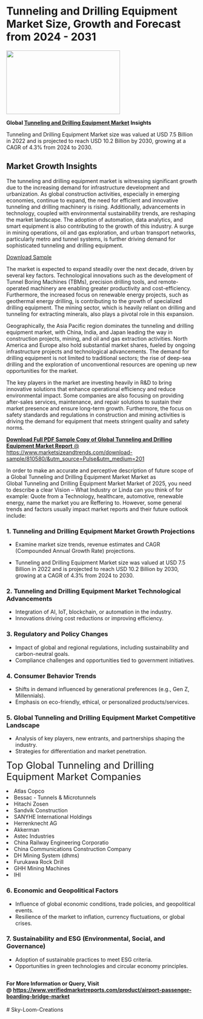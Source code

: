 <H1>Tunneling and Drilling Equipment Market Size, Growth and Forecast from 2024 - 2031</H1><img class="aligncenter size-medium wp-image-584254" src="https://thirdeyenews.in/wp-content/uploads/2024/09/Global-Market-Research-300x168.jpeg" alt="" width="300" height="168" /><p><strong>Global&nbsp;<a href="https://www.marketsizeandtrends.com/download-sample/810580/&amp;utm_source=Pulse&amp;utm_medium=201">Tunneling and Drilling Equipment Market</a> Insights</strong></p><p>Tunneling and Drilling Equipment Market size was valued at USD 7.5 Billion in 2022 and is projected to reach USD 10.2 Billion by 2030, growing at a CAGR of 4.3% from 2024 to 2030.</p><p><h2>Market Growth Insights</h2> <p>The tunneling and drilling equipment market is witnessing significant growth due to the increasing demand for infrastructure development and urbanization. As global construction activities, especially in emerging economies, continue to expand, the need for efficient and innovative tunneling and drilling machinery is rising. Additionally, advancements in technology, coupled with environmental sustainability trends, are reshaping the market landscape. The adoption of automation, data analytics, and smart equipment is also contributing to the growth of this industry. A surge in mining operations, oil and gas exploration, and urban transport networks, particularly metro and tunnel systems, is further driving demand for sophisticated tunneling and drilling equipment.</p> <p><a href="#">Download Sample</a></p> <p>The market is expected to expand steadily over the next decade, driven by several key factors. Technological innovations such as the development of Tunnel Boring Machines (TBMs), precision drilling tools, and remote-operated machinery are enabling greater productivity and cost-efficiency. Furthermore, the increased focus on renewable energy projects, such as geothermal energy drilling, is contributing to the growth of specialized drilling equipment. The mining sector, which is heavily reliant on drilling and tunneling for extracting minerals, also plays a pivotal role in this expansion.</p> <p>Geographically, the Asia Pacific region dominates the tunneling and drilling equipment market, with China, India, and Japan leading the way in construction projects, mining, and oil and gas extraction activities. North America and Europe also hold substantial market shares, fueled by ongoing infrastructure projects and technological advancements. The demand for drilling equipment is not limited to traditional sectors; the rise of deep-sea drilling and the exploration of unconventional resources are opening up new opportunities for the market.</p> <p>The key players in the market are investing heavily in R&D to bring innovative solutions that enhance operational efficiency and reduce environmental impact. Some companies are also focusing on providing after-sales services, maintenance, and repair solutions to sustain their market presence and ensure long-term growth. Furthermore, the focus on safety standards and regulations in construction and mining activities is driving the demand for equipment that meets stringent quality and safety norms.</p> <p><a href="#"></p><p><span class=""><strong>Download Full PDF Sample Copy of Global Tunneling and Drilling Equipment Market Report</strong> @ <a href="https://www.marketsizeandtrends.com/download-sample/810580/&amp;utm_source=Pulse&amp;utm_medium=201" target="_blank">https://www.marketsizeandtrends.com/download-sample/810580/&amp;utm_source=Pulse&amp;utm_medium=201</a></span></p><p>In order to make an accurate and perceptive description of future scope of a Global&nbsp;Tunneling and Drilling Equipment Market Market as Global&nbsp;Tunneling and Drilling Equipment Market Market of 2025, you need to describe a clear Vision &ndash; What Industry or Linda can you think of for example: Quote from a Technology, healthcare, automotive, renewable energy, name the market you are Reffering to. However, some general trends and factors usually impact market reports and their future outlook include:</p><h3>1.&nbsp;<strong>Tunneling and Drilling Equipment Market Growth Projections</strong></h3><ul><li>Examine market size trends, revenue estimates and CAGR (Compounded Annual Growth Rate) projections.</li><li><p>Tunneling and Drilling Equipment Market size was valued at USD 7.5 Billion in 2022 and is projected to reach USD 10.2 Billion by 2030, growing at a CAGR of 4.3% from 2024 to 2030.</p></li></ul><h3>2.&nbsp;<strong>Tunneling and Drilling Equipment Market Technological Advancements</strong></h3><ul><li>Integration of AI, IoT, blockchain, or automation in the industry.</li><li>Innovations driving cost reductions or improving efficiency.</li></ul><h3>3.&nbsp;<strong>Regulatory and Policy Changes</strong></h3><ul><li>Impact of global and regional regulations, including sustainability and carbon-neutral goals.</li><li>Compliance challenges and opportunities tied to government initiatives.</li></ul><h3>4.&nbsp;<strong>Consumer Behavior Trends</strong></h3><ul><li>Shifts in demand influenced by generational preferences (e.g., Gen Z, Millennials).</li><li>Emphasis on eco-friendly, ethical, or personalized products/services.</li></ul><h3>5.&nbsp;<strong>Global Tunneling and Drilling Equipment Market Competitive Landscape</strong></h3><ul><li>Analysis of key players, new entrants, and partnerships shaping the industry.</li><li>Strategies for differentiation and market penetration.</li></ul><p data-pm-slice="1 1 []"><span style="color: inherit; font-family: inherit; font-size: 25px;">Top Global Tunneling and Drilling Equipment Market Companies</span></p><div class="" data-test-id=""><p><li>Atlas Copco</li><li> Bessac - Tunnels & Microtunnels</li><li> Hitachi Zosen</li><li> Sandvik Construction</li><li> SANYHE International Holdings</li><li> Herrenknecht AG</li><li> Akkerman</li><li> Astec Industries</li><li> China Railway Engineering Corporatio</li><li> China Communications Construction Company</li><li> DH Mining System (dhms)</li><li> Furukawa Rock Drill</li><li> GHH Mining Machines</li><li> IHI</li></p></div><h3>6.&nbsp;<strong>Economic and Geopolitical Factors</strong></h3><ul><li>Influence of global economic conditions, trade policies, and geopolitical events.</li><li>Resilience of the market to inflation, currency fluctuations, or global crises.</li></ul><h3>7.&nbsp;<strong>Sustainability and ESG (Environmental, Social, and Governance)</strong></h3><ul><li>Adoption of sustainable practices to meet ESG criteria.</li><li>Opportunities in green technologies and circular economy principles.</li></ul><h2><strong style="font-size: 14px;">For More Information or Query, Visit @&nbsp;</strong><a style="background-color: #ffffff; font-size: 14px;" href="https://www.marketsizeandtrends.com/report/tunneling-and-drilling-equipment-market/" target="_blank">https://www.verifiedmarketreports.com/product/airport-passenger-boarding-bridge-market</a></h2># Sky-Loom-Creations
